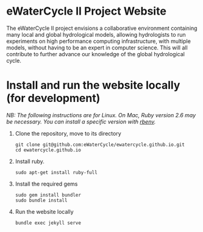 # eWaterCycle II Project Website

The eWaterCycle II project envisions a collaborative environment containing
many local and global hydrological models, allowing hydrologists to run
experiments on high performance computing infrastructure, with multiple
models, without having to be an expert in computer science. This will all
contribute to further advance our knowledge of the global hydrological
cycle.

# Install and run the website locally (for development)

_NB: The following instructions are for Linux.
On Mac, Ruby version 2.6 may be necessary. You can install a specific version
with [rbenv](https://github.com/rbenv/rbenv)._

1. Clone the repository, move to its directory
    ```
    git clone git@github.com:eWaterCycle/ewatercycle.github.io.git
    cd ewatercycle.github.io
    ```
1. Install ruby.
    ```
    sudo apt-get install ruby-full
    ```
1. Install the required gems
    ```
    sudo gem install bundler
    sudo bundle install
    ```
1. Run the website locally
    ```
    bundle exec jekyll serve
    ```